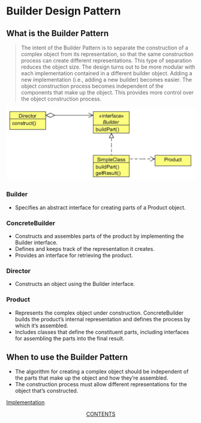#   Builder Design Pattern


##  What is the Builder Pattern
>   The intent of the Builder Pattern is to separate the construction of a complex object from its representation, so 
    that the same construction process can create different representations. This type of separation reduces the object 
    size. The design turns out to be more modular with each implementation contained in a different builder 
    object. Adding a new implementation (i.e., adding a new builder) becomes easier. The object construction process 
    becomes independent of the components that make up the object. This provides more control over the object 
    construction process.

![UML diagram](https://github.com/11andrew1991/design_patterns/blob/master/Builder/img/builder.PNG)

    
### Builder
-   Specifies an abstract interface for creating parts of a Product object.

### ConcreteBuilder
-   Constructs and assembles parts of the product by implementing the Builder interface.
-   Defines and keeps track of the representation it creates.
-   Provides an interface for retrieving the product.
 
### Director
-   Constructs an object using the Builder interface.

### Product
-   Represents the complex object under construction. ConcreteBuilder builds the product’s internal representation 
    and defines the process by which it’s assembled.
-   Includes classes that define the constituent parts, including interfaces for assembling the parts into the 
    final result.
        
        
##  When to use the Builder Pattern
-   The algorithm for creating a complex object should be independent of the parts that make up the object and 
    how they’re assembled.
-   The construction process must allow different representations for the object that’s constructed.


[Implementation](https://github.com/11andrew1991/design_patterns/tree/master/Builder/app/)


<p align="center">
  <a href="https://github.com/11andrew1991/design_patterns#design-patterns">CONTENTS</a>
</p>